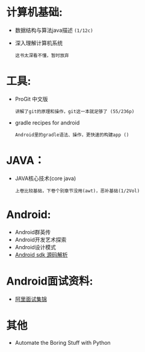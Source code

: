 # 计算机基础:
* 数据结构与算法java描述 
    `(1/12c)`
* 深入理解计算机系统

    `这书太深看不懂，暂时放弃`
# 工具:

* ProGit 中文版

    `讲解了git的原理和操作，git这一本就足够了 (55/236p)`
* gradle recipes for android

    `Android里的gradle语法、操作，更快速的构建app ()`
    
# JAVA：

* JAVA核心技术(core java)

    `上卷比较基础，下卷个别章节没用(awt)，恶补基础(1/2Vol)`

# Android:

* Android群英传
* Android开发艺术探索
* Android设计模式
* [Android sdk 源码解析](https://github.com/LittleFriendsGroup/AndroidSdkSourceAnalysis)

# Android面试资料:

* [阿里面试集锦](http://www.jianshu.com/p/cf5092fa2694?utm_source=desktop&utm_medium=timeline)

# 其他

* Automate the Boring Stuff with Python